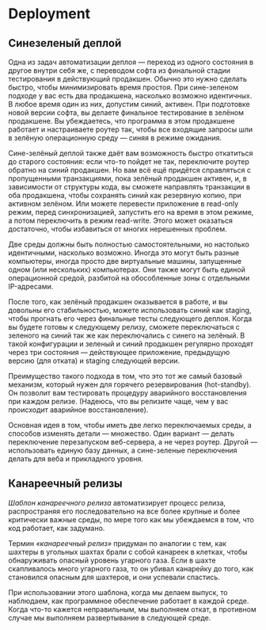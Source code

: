 # Deployment

## Синезеленый деплой

Одна из задач автоматизации деплоя — переход из одного состояния в другое внутри себя же, с переводом софта из финальной стадии тестирования в действующий продакшен. Обычно это нужно сделать быстро, чтобы минимизировать время простоя. При сине-зеленом подходе у вас есть два продакшена, насколько возможно идентичных. В любое время один из них, допустим синий, активен. При подготовке новой версии софта, вы делаете финальное тестирование в зелёном продакшене. Вы убеждаетесь, что программа в этом продакшене работает и настраиваете роутер так, чтобы все входящие запросы шли в зелёную операционную среду — синяя в режиме ожидания.

Сине-зелёный деплой также даёт вам возможность быстро откатиться до старого состояния: если что-то пойдет не так, переключите роутер обратно на синий продакшен. Но вам всё ещё придётся справляться с пропущенными транзакциями, пока зелёный продакшен активен, и, в зависимости от структуры кода, вы сможете направлять транзакции в оба продакшена, чтобы сохранять синий как резервную копию, при активном зелёном. Или можете перевести приложение в read-only режим, перед синхронизацией, запустить его на время в этом режиме, а потом переключить в режим read-write. Этого может оказаться достаточно, чтобы избавиться от многих нерешенных проблем.

Две среды должны быть полностью самостоятельными, но настолько идентичными, насколько возможно. Иногда это могут быть разные компьютеры, иногда просто две виртуальные машины, запущенные одном (или нескольких) компьютерах. Они также могут быть единой операционной средой, разбитой на обособленные зоны с отдельными IP-адресами.

После того, как зелёный продакшен оказывается в работе, и вы довольны его стабильностью, можете использовать синий как staging, чтобы прогнать его через финальные тесты следующего деплоя. Когда вы будете готовы к следующему релизу, сможете переключаться с зеленого на синий так же как переключались с синего на зелёный. В такой конфигурации и зеленый и синий продакшен регулярно проходят через три состояния — действующее приложение, предыдущую версию (для отката) и staging следующей версии.

Преимущество такого подхода в том, что это тот же самый базовый механизм, который нужен для горячего резервирования (hot-standby). Он позволит вам тестировать процедуру аварийного восстановления при каждом релизе. (Надеюсь, что вы релизите чаще, чем у вас происходит аварийное восстановление).

Основная идея в том, чтобы иметь две легко переключаемых среды, а способов изменять детали — множество. Один вариант — делать переключение перезапуском веб-сервера, а не через роутер. Другой — использовать единую базу данных, а сине-зеленые переключения делать для веба и прикладного уровня.

## Канареечный релизы

*Шаблон канареечного релиза* автоматизирует процесс релиза, распространяя его последовательно на все более крупные и более критически важные среды, по мере того как мы убеждаемся в том, что код работает, как задумано.

Термин *«канареечный релиз»* придуман по аналогии с тем, как шахтеры в угольных шахтах брали с собой канареек в клетках, чтобы обнаруживать опасный уровень угарного газа. Если в шахте скапливалось много угарного газа, то он убивал канарейку до того, как становился опасным для шахтеров, и они успевали спастись.

При использовании этого шаблона, когда мы делаем выпуск, то наблюдаем, как программное обеспечение работает в каждой среде. Когда что-то кажется неправильным, мы выполняем откат, в противном случае мы выполняем развертывание в следующей среде.